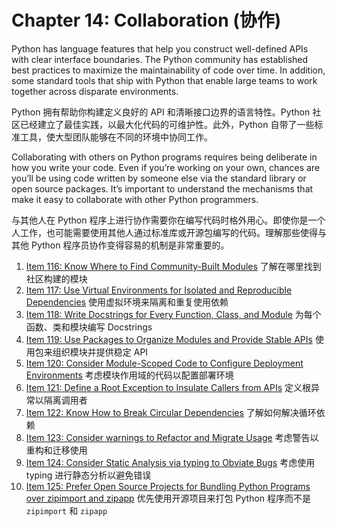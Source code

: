 # Chapter 14: Collaboration (协作)

Python has language features that help you construct well-defined APIs with clear interface boundaries. The Python community has established best practices to maximize the maintainability of code over time. In addition, some standard tools that ship with Python that enable large teams to work together across disparate environments.

Python 拥有帮助你构建定义良好的 API 和清晰接口边界的语言特性。Python 社区已经建立了最佳实践，以最大化代码的可维护性。此外，Python 自带了一些标准工具，使大型团队能够在不同的环境中协同工作。

Collaborating with others on Python programs requires being deliberate in how you write your code. Even if you’re working on your own, chances are you’ll be using code written by someone else via the standard library or open source packages. It’s important to understand the mechanisms that make it easy to collaborate with other Python programmers.

与其他人在 Python 程序上进行协作需要你在编写代码时格外用心。即使你是一个人工作，也可能需要使用其他人通过标准库或开源包编写的代码。理解那些使得与其他 Python 程序员协作变得容易的机制是非常重要的。

1. [Item 116: Know Where to Find Community-Built Modules](Chapter-14-Item-116.md) 了解在哪里找到社区构建的模块
2. [Item 117: Use Virtual Environments for Isolated and Reproducible Dependencies](Chapter-14-Item-117.md) 使用虚拟环境来隔离和重复使用依赖
3. [Item 118: Write Docstrings for Every Function, Class, and Module](Chapter-14-Item-118.md) 为每个函数、类和模块编写 Docstrings
4. [Item 119: Use Packages to Organize Modules and Provide Stable APIs](Chapter-14-Item-119.md) 使用包来组织模块并提供稳定 API
5. [Item 120: Consider Module-Scoped Code to Configure Deployment Environments](Chapter-14-Item-120.md) 考虑模块作用域的代码以配置部署环境
6. [Item 121: Define a Root Exception to Insulate Callers from APIs](Chapter-14-Item-121.md) 定义根异常以隔离调用者
7. [Item 122: Know How to Break Circular Dependencies](Chapter-14-Item-122.md) 了解如何解决循环依赖
8. [Item 123: Consider warnings to Refactor and Migrate Usage](Chapter-14-Item-123.md) 考虑警告以重构和迁移使用
9. [Item 124: Consider Static Analysis via typing to Obviate Bugs](Chapter-14-Item-124.md) 考虑使用 typing 进行静态分析以避免错误
10. [Item 125: Prefer Open Source Projects for Bundling Python Programs over zipimport and zipapp](Chapter-14-Item-125.md) 优先使用开源项目来打包 Python 程序而不是 `zipimport` 和 `zipapp`